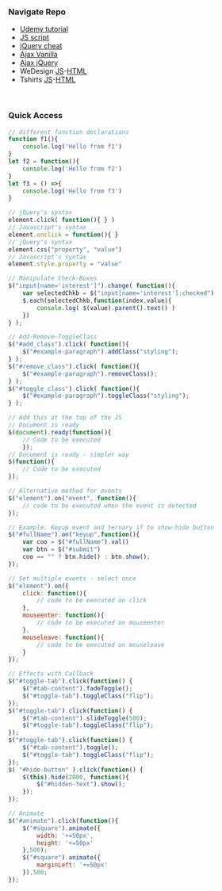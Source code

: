 
### Navigate Repo

* [Udemy tutorial](https://www.udemy.com/course/learn-javascript-from-beginner-to-advanced/)
* [JS script](js/scripts.js)
* [jQuery cheat](https://htmlcheatsheet.com/jquery/)
* [Ajax Vanilla](https://htmlpreview.github.io/?https://github.com/Takfes/js-udemy/blob/master/47-ajax-response.html)
* [Ajax jQuery](https://htmlpreview.github.io/?https://github.com/Takfes/js-udemy/blob/master/48-ajax-jquery.html)
* WeDesign [JS](Wedesign_en/js/scripts.js)-[HTML](https://htmlpreview.github.io/?https://github.com/Takfes/js-udemy/blob/master/Wedesign_en/index.html)
* Tshirts [JS](tshirts/js/scripts.js)-[HTML](https://htmlpreview.github.io/?https://github.com/Takfes/js-udemy/blob/master/tshirts/index.html)

<br>

### Quick Access

```js
// different function declarations
function f1(){
    console.log('Hello from f1')
}
let f2 = function(){
    console.log('Hello from f2')
}
let f3 = () =>{
    console.log('Hello from f3')
}

// jQuery's syntax
element.click( function(){ } )
// Javascript's syntax
element.onclick = function(){ }
// jQuery's syntax
element.css("property", "value")
// Javascript's syntax
element.style.property = "value"

// Manipulate Check-Boxes
$("input[name='interest']").change( function(){
    var selectedChkb = $("input[name='interest']:checked")
    $.each(selectedChkb,function(index,value){
        console.log( $(value).parent().text() )
    })
} );

// Add-Remove-ToggleClass
$("#add_class").click( function(){
    $("#example-paragraph").addClass("styling");
} );
$("#remove_class").click( function(){
    $("#example-paragraph").removeClass();
} );
$("#toggle_class").click( function(){
    $("#example-paragraph").toggleClass("styling");
} );

// Add this at the top of the JS
// Document is ready
$(document).ready(function(){
    // Code to be executed
    });
// Document is ready - simpler way
$(function(){
    // Code to be executed
});

// Alternative method for events
$("element").on("event", function(){
    // code to be executed when the event is detected
});

// Example: Keyup event and ternary if to show-hide button
$("#fullName").on("keyup",function(){
    var coo = $("#fullName").val()
    var btn = $("#submit")
    coo == "" ? btn.hide() : btn.show();
});

// Set multiple events - select once
$("element").on({ 
    click: function(){
        // code to be executed on click
    }, 
    mouseenter: function(){
        // code to be executed on mouseenter
    }, 
    mouseleave: function(){
        // code to be executed on mouseleave
    } 
});

// Effects with Callback
$("#toggle-tab").click(function() {
    $("#tab-content").fadeToggle();
    $("#toggle-tab").toggleClass("flip");
});
$("#toggle-tab").click(function() {
    $("#tab-content").slideToggle(500);
    $("#toggle-tab").toggleClass("flip");
});
$("#toggle-tab").click(function() {
    $("#tab-content").toggle();
    $("#toggle-tab").toggleClass("flip");
});
$( "#hide-button" ).click(function() {
    $(this).hide(2000, function(){
        $("#hidden-text").show();
    });
});

// Animate
$("#animate").click(function(){
    $("#square").animate({
        width: '+=50px',
        height: '+=50px'
    },500);
    $("#square").animate({
        marginLeft: '+=50px'
    }),500;
});

```